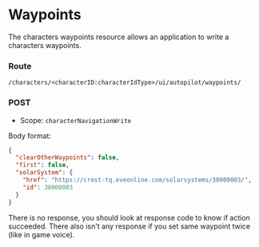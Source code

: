 # Waypoints
The characters waypoints resource allows an application to write a characters waypoints.

### Route
``/characters/<characterID:characterIdType>/ui/autopilot/waypoints/``

### POST
* Scope: `characterNavigationWrite`

Body format:

```json
{
  "clearOtherWaypoints": false,
  "first": false,
  "solarSystem": {
    "href": "https://crest-tq.eveonline.com/solarsystems/30000003/",
    "id": 30000003
  }
}
```

There is no response, you should look at response code to know if action succeeded.
There also isn't any response if you set same waypoint twice (like in game voice).